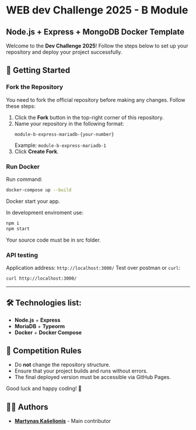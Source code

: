 # WEB dev Challenge 2025 - B Module
## Node.js + Express + MongoDB Docker Template

Welcome to the **Dev Challenge 2025**! Follow the steps below to set up your repository and deploy your project successfully.

## 🚀 Getting Started

### Fork the Repository
You need to fork the official repository before making any changes. Follow these steps:

1. Click the **Fork** button in the top-right corner of this repository.
2. Name your repository in the following format:
   ```
   module-b-express-mariadb-{your-number}
   ```
   Example: `module-b-express-mariadb-1`
3. Click **Create Fork**.

### Run Docker

Run command:
```sh
docker-compose up --build
```
Docker start your app.

In development enviroment use:
```sh
npm i
npm start
```
Your source code must be in src folder.

### API testing

Application address: `http://localhost:3000/`
Test over postman or `curl`:
```sh
curl http://localhost:3000/
```

---

## 🛠 Technologies list:
- **Node.js** + **Express**
- **MoriaDB** + **Typeorm**
- **Docker** + **Docker Compose**


## 🎯 Competition Rules
- Do **not** change the repository structure.
- Ensure that your project builds and runs without errors.
- The final deployed version must be accessible via GitHub Pages.

Good luck and happy coding! 🚀

## 👨‍💻 Authors
- **[Martynas Kašelionis](https://github.com/martynasIN)** - Main contributor  
